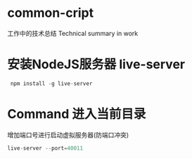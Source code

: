 # common-cript
工作中的技术总结 Technical summary in work

# 安装NodeJS服务器 live-server
```js
 npm install -g live-server
```

# Command 进入当前目录
增加端口号进行启动虚拟服务器(防端口冲突)
```js
live-server --port=40011
```
